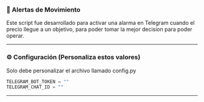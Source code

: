 ### 🎯 Alertas de Movimiento
Este script fue desarrollado para activar una alarma en Telegram cuando el precio llegue a un objetivo, para poder tomar la mejor decision para poder operar.

---

### ⚙️ Configuración (Personaliza estos valores) 
Solo debe personalizar el archivo llamado config.py


```python
TELEGRAM_BOT_TOKEN = ""
TELEGRAM_CHAT_ID = ""
```
---